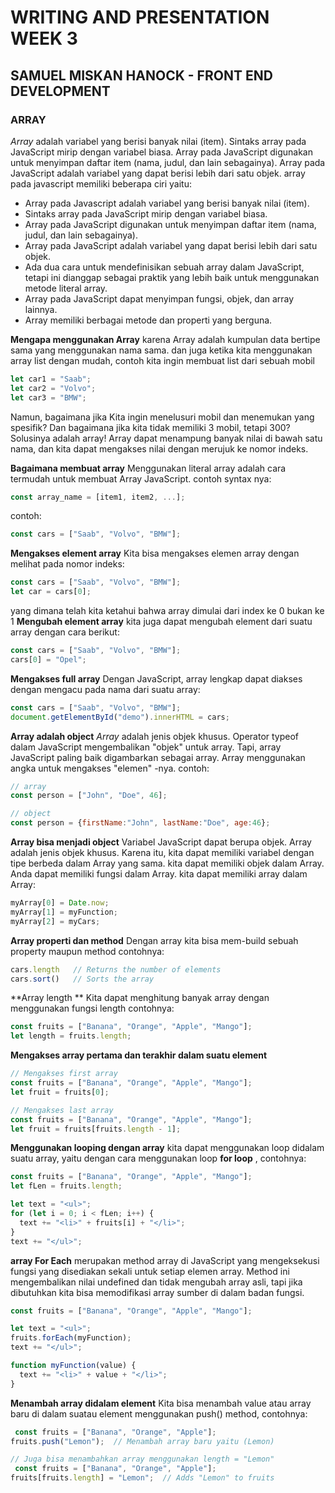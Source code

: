 # WRITING AND PRESENTATION WEEK 3
## SAMUEL MISKAN HANOCK - FRONT END DEVELOPMENT


### ARRAY
*Array* adalah variabel yang berisi banyak nilai (item). Sintaks array pada JavaScript mirip dengan variabel biasa. Array pada JavaScript digunakan untuk menyimpan daftar item (nama, judul, dan lain sebagainya). Array pada JavaScript adalah variabel yang dapat berisi lebih dari satu objek. array pada javascript memiliki beberapa ciri yaitu:
- Array pada Javascript adalah variabel yang berisi banyak nilai (item).
- Sintaks array pada JavaScript mirip dengan variabel biasa.
- Array pada JavaScript digunakan untuk menyimpan daftar item (nama, judul, dan lain sebagainya).
- Array pada JavaScript adalah variabel yang dapat berisi lebih dari satu objek.
- Ada dua cara untuk mendefinisikan sebuah array dalam JavaScript, tetapi ini dianggap sebagai praktik yang lebih baik untuk menggunakan metode literal array.
- Array pada JavaScript dapat menyimpan fungsi, objek, dan array lainnya.
- Array memiliki berbagai metode dan properti yang berguna.

**Mengapa menggunakan Array**
karena Array adalah kumpulan data bertipe sama yang menggunakan nama sama. dan juga ketika kita menggunakan array list dengan mudah, contoh kita ingin membuat list dari sebuah mobil
```javascript
let car1 = "Saab";
let car2 = "Volvo";
let car3 = "BMW"; 
```
Namun, bagaimana jika Kita ingin menelusuri mobil dan menemukan yang spesifik? Dan bagaimana jika kita tidak memiliki 3 mobil, tetapi 300? Solusinya adalah array! Array dapat menampung banyak nilai di bawah satu nama, dan kita dapat mengakses nilai dengan merujuk ke nomor indeks.

**Bagaimana membuat array**
Menggunakan literal array adalah cara termudah untuk membuat Array JavaScript.
contoh syntax nya:
```javascript
const array_name = [item1, item2, ...];    
```
contoh:
```javascript
const cars = ["Saab", "Volvo", "BMW"];
```
**Mengakses element array**
Kita bisa mengakses elemen array dengan melihat pada nomor indeks:
```javascript
const cars = ["Saab", "Volvo", "BMW"];
let car = cars[0];
```
yang dimana telah kita ketahui bahwa array dimulai dari index ke 0 bukan ke 1
**Mengubah element array**
kita juga dapat mengubah element dari suatu array dengan cara berikut:
```javascript
const cars = ["Saab", "Volvo", "BMW"];
cars[0] = "Opel";
```

**Mengakses full array**
Dengan JavaScript, array lengkap dapat diakses dengan mengacu pada nama dari suatu array:
```javascript
const cars = ["Saab", "Volvo", "BMW"];
document.getElementById("demo").innerHTML = cars;
```

**Array adalah object**
*Array* adalah jenis objek khusus. Operator typeof dalam JavaScript mengembalikan "objek" untuk array. Tapi, array JavaScript paling baik digambarkan sebagai array. Array menggunakan angka untuk mengakses "elemen" -nya. contoh: 
```javascript
// array
const person = ["John", "Doe", 46];

// object
const person = {firstName:"John", lastName:"Doe", age:46};
```

**Array bisa menjadi object**
Variabel JavaScript dapat berupa objek. Array adalah jenis objek khusus. Karena itu, kita dapat memiliki variabel dengan tipe berbeda dalam Array yang sama. kita dapat memiliki objek dalam Array. Anda dapat memiliki fungsi dalam Array. kita dapat memiliki array dalam Array:
```javascript
myArray[0] = Date.now;
myArray[1] = myFunction;
myArray[2] = myCars;
```

**Array properti dan method**
Dengan array kita bisa mem-build sebuah property maupun method contohnya:
```javascript
cars.length   // Returns the number of elements
cars.sort()   // Sorts the array 
```
**Array length **
Kita dapat menghitung banyak array dengan menggunakan fungsi length contohnya:
```javascript
const fruits = ["Banana", "Orange", "Apple", "Mango"];
let length = fruits.length;
```

**Mengakses array pertama dan terakhir dalam suatu element**
```javascript
// Mengakses first array
const fruits = ["Banana", "Orange", "Apple", "Mango"];
let fruit = fruits[0];

// Mengakses last array
const fruits = ["Banana", "Orange", "Apple", "Mango"];
let fruit = fruits[fruits.length - 1];
```

**Menggunakan looping dengan array**
kita dapat menggunakan loop didalam suatu array, yaitu dengan cara menggunakan loop **for loop** , contohnya:
```javascript
const fruits = ["Banana", "Orange", "Apple", "Mango"];
let fLen = fruits.length;

let text = "<ul>";
for (let i = 0; i < fLen; i++) {
  text += "<li>" + fruits[i] + "</li>";
}
text += "</ul>";
```
**array For Each**
merupakan method array di JavaScript yang mengeksekusi fungsi yang disediakan sekali untuk setiap elemen array. Method ini mengembalikan nilai undefined dan tidak mengubah array asli, tapi jika dibutuhkan kita bisa memodifikasi array sumber di dalam badan fungsi.
```javascript
const fruits = ["Banana", "Orange", "Apple", "Mango"];

let text = "<ul>";
fruits.forEach(myFunction);
text += "</ul>";

function myFunction(value) {
  text += "<li>" + value + "</li>";
} 
```
**Menambah array didalam element**
Kita bisa menambah value atau array baru di dalam suatau element menggunakan push() method, contohnya:
```javascript
 const fruits = ["Banana", "Orange", "Apple"];
fruits.push("Lemon");  // Menambah array baru yaitu (Lemon)

// Juga bisa menambahkan array menggunakan length = "Lemon"
 const fruits = ["Banana", "Orange", "Apple"];
fruits[fruits.length] = "Lemon";  // Adds "Lemon" to fruits 
```

